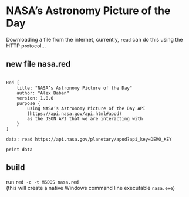 # NASA’s Astronomy Picture of the Day

Downloading a file from the internet, currently, `read` can do this using the HTTP protocol...

## new file nasa.red

``` red 

Red [
    title: "NASA’s Astronomy Picture of the Day"
    author: "Alex Baban"
    version: 1.0.0
    purpose {
        using NASA’s Astronomy Picture of the Day API 
        (https://api.nasa.gov/api.html#apod) 
        as the JSON API that we are interacting with
    }
]

data: read https://api.nasa.gov/planetary/apod?api_key=DEMO_KEY

print data 

```

## build
run `red -c -t MSDOS nasa.red`  
(this will create a native Windows command line executable `nasa.exe`)
